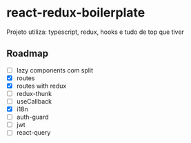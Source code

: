 # react-redux-boilerplate
Projeto utiliza: typescript, redux, hooks e tudo de top que tiver

## Roadmap
- [ ] lazy components com split
- [x] routes
- [x] routes with redux
- [ ] redux-thunk
- [ ] useCallback
- [x] i18n
- [ ] auth-guard
- [ ] jwt
- [ ] react-query
